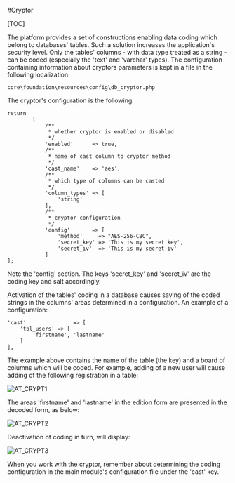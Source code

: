 #Cryptor  

[TOC]

The platform provides a set of constructions enabling data coding which belong to databases' tables. Such a solution increases the application's security level. Only the tables' columns - with data type treated as a string - can be coded (especially the 'text' and 'varchar' types). The configuration containing information about cryptors parameters is kept in a file in the following localization:

<pre><code>core\foundation\resources\config\db_cryptor.php</code></pre>

The cryptor's configuration is the following:

<pre><code>return
        [
            /**
             * whether cryptor is enabled or disabled
             */
            'enabled'      => true,
            /**
             * name of cast column to cryptor method
             */
            'cast_name'    => 'aes',
            /**
             * which type of columns can be casted
             */
            'column_types' => [
                'string'
            ],
            /**
             * cryptor configuration
             */
            'config'       => [
                'method'     => "AES-256-CBC",
                'secret_key' => 'This is my secret key',
                'secret_iv'  => 'This is my secret iv'
            ]
];</code></pre>

Note the 'config' section. The keys 'secret_key' and 'secret_iv' are the coding key and salt accordingly.

Activation of the tables' coding in a database causes saving of the coded strings in the columns' areas determined in a configuration. An example of a configuration:

<pre><code>'cast'               => [
    'tbl_users' => [
        'firstname', 'lastname'
    ]
],</code></pre>

The example above contains the name of the table (the key) and a board of columns which will be coded. For example, adding of a new user will cause adding of the following registration in a table:

  ![AT_CRYPT1](/img/docs/services/cryptor/AT_CRYPT1.png)
  
The areas 'firstname' and 'lastname' in the edition form are presented in the decoded form, as below:

  ![AT_CRYPT2](/img/docs/services/cryptor/AT_CRYPT2.png)
  
Deactivation of coding in turn, will display:

  ![AT_CRYPT3](/img/docs/services/cryptor/AT_CRYPT3.png)
  
When you work with the cryptor, remember about determining the coding configuration in the main module's configuration file under the 'cast' key.
